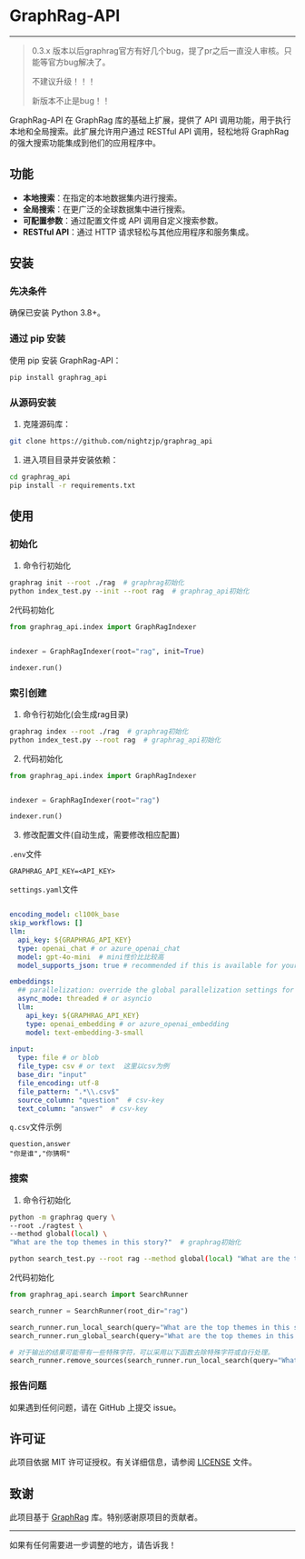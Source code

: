 # GraphRag-API

------

> 0.3.x 版本以后graphrag官方有好几个bug，提了pr之后一直没人审核。只能等官方bug解决了。
> 
> 不建议升级！！！
> 
> 新版本不止是bug！！

GraphRag-API 在 GraphRag 库的基础上扩展，提供了 API 调用功能，用于执行本地和全局搜索。此扩展允许用户通过 RESTful API 调用，轻松地将 GraphRag 的强大搜索功能集成到他们的应用程序中。

## 功能

- **本地搜索**：在指定的本地数据集内进行搜索。
- **全局搜索**：在更广泛的全球数据集中进行搜索。
- **可配置参数**：通过配置文件或 API 调用自定义搜索参数。
- **RESTful API**：通过 HTTP 请求轻松与其他应用程序和服务集成。

## 安装

### 先决条件

确保已安装 Python 3.8+。

### 通过 pip 安装

使用 pip 安装 GraphRag-API：

```bash
pip install graphrag_api
```

### 从源码安装

1. 克隆源码库：

```bash
git clone https://github.com/nightzjp/graphrag_api
```

1. 进入项目目录并安装依赖：

```bash
cd graphrag_api
pip install -r requirements.txt
```

## 使用

### 初始化

1. 命令行初始化

```bash
graphrag init --root ./rag  # graphrag初始化
python index_test.py --init --root rag  # graphrag_api初始化
```

2代码初始化

```python
from graphrag_api.index import GraphRagIndexer


indexer = GraphRagIndexer(root="rag", init=True)

indexer.run()
```

### 索引创建

1. 命令行初始化(会生成rag目录)

```bash
graphrag index --root ./rag  # graphrag初始化
python index_test.py --root rag  # graphrag_api初始化
```

2. 代码初始化

```python
from graphrag_api.index import GraphRagIndexer


indexer = GraphRagIndexer(root="rag")

indexer.run()
```

3. 修改配置文件(自动生成，需要修改相应配置)

`.env`文件

```dotenv
GRAPHRAG_API_KEY=<API_KEY>
```

`settings.yaml`文件

```yaml

encoding_model: cl100k_base
skip_workflows: []
llm:
  api_key: ${GRAPHRAG_API_KEY}
  type: openai_chat # or azure_openai_chat
  model: gpt-4o-mini  # mini性价比比较高
  model_supports_json: true # recommended if this is available for your model.

embeddings:
  ## parallelization: override the global parallelization settings for embeddings
  async_mode: threaded # or asyncio
  llm:
    api_key: ${GRAPHRAG_API_KEY}
    type: openai_embedding # or azure_openai_embedding
    model: text-embedding-3-small
    
input:
  type: file # or blob
  file_type: csv # or text  这里以csv为例
  base_dir: "input"
  file_encoding: utf-8
  file_pattern: ".*\\.csv$"
  source_column: "question"  # csv-key
  text_column: "answer"  # csv-key

```

`q.csv`文件示例

```text
question,answer
"你是谁","你猜啊"
```

### 搜索

1. 命令行初始化

```bash
python -m graphrag query \
--root ./ragtest \
--method global(local) \
"What are the top themes in this story?"  # graphrag初始化

python search_test.py --root rag --method global(local) "What are the top themes in this story?"  # graphrag初始化
```

2代码初始化

```python
from graphrag_api.search import SearchRunner

search_runner = SearchRunner(root_dir="rag")

search_runner.run_local_search(query="What are the top themes in this story?", streaming=False)
search_runner.run_global_search(query="What are the top themes in this story?", streaming=False)

# 对于输出的结果可能带有一些特殊字符，可以采用以下函数去除特殊字符或自行处理。
search_runner.remove_sources(search_runner.run_local_search(query="What are the top themes in this story?")[0])
```

### 报告问题

如果遇到任何问题，请在 GitHub 上提交 issue。

## 许可证

此项目依据 MIT 许可证授权。有关详细信息，请参阅 [LICENSE](LICENSE) 文件。

## 致谢

此项目基于 [GraphRag](https://github.com/microsoft/graphrag/) 库。特别感谢原项目的贡献者。

---

如果有任何需要进一步调整的地方，请告诉我！